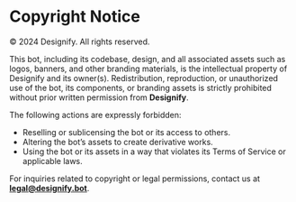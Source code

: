 # Copyright Notice

© 2024 Designify. All rights reserved.

This bot, including its codebase, design, and all associated assets such as logos, banners, and other branding materials, is the intellectual property of Designify and its owner(s). Redistribution, reproduction, or unauthorized use of the bot, its components, or branding assets is strictly prohibited without prior written permission from **Designify**.

The following actions are expressly forbidden:
- Reselling or sublicensing the bot or its access to others.
- Altering the bot’s assets to create derivative works.
- Using the bot or its assets in a way that violates its Terms of Service or applicable laws.

For inquiries related to copyright or legal permissions, contact us at [**legal@designify.bot**](mailto:legal@designify.bot).
